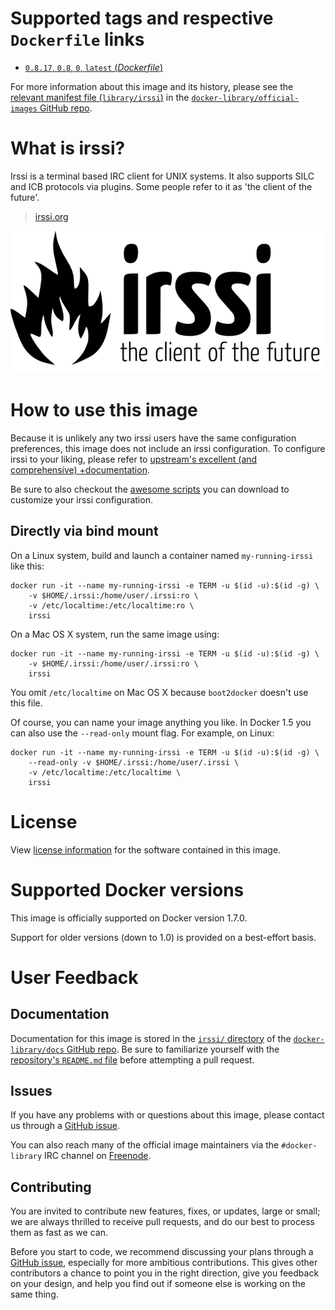# Supported tags and respective `Dockerfile` links

-	[`0.8.17`, `0.8`, `0`, `latest` (*Dockerfile*)](https://github.com/jfrazelle/irssi/blob/a6f457f7ed2a0fb5f32f7f0ee6794ac78a573d08/Dockerfile)

For more information about this image and its history, please see the [relevant manifest file (`library/irssi`)](https://github.com/docker-library/official-images/blob/master/library/irssi) in the [`docker-library/official-images` GitHub repo](https://github.com/docker-library/official-images).

# What is irssi?

Irssi is a terminal based IRC client for UNIX systems. It also supports SILC and ICB protocols via plugins. Some people refer to it as 'the client of the future'.

> [irssi.org](http://irssi.org)

![logo](https://raw.githubusercontent.com/docker-library/docs/master/irssi/logo.png)

# How to use this image

Because it is unlikely any two irssi users have the same configuration preferences, this image does not include an irssi configuration. To configure irssi to your liking, please refer to [upstream's excellent (and comprehensive) +documentation](http://irssi.org/documentation).

Be sure to also checkout the [awesome scripts](https://github.com/irssi/scripts.irssi.org) you can download to customize your irssi configuration.

## Directly via bind mount

On a Linux system, build and launch a container named `my-running-irssi` like this:

	docker run -it --name my-running-irssi -e TERM -u $(id -u):$(id -g) \
	    -v $HOME/.irssi:/home/user/.irssi:ro \
	    -v /etc/localtime:/etc/localtime:ro \
	    irssi

On a Mac OS X system, run the same image using:

	docker run -it --name my-running-irssi -e TERM -u $(id -u):$(id -g) \
	    -v $HOME/.irssi:/home/user/.irssi:ro \
	    irssi

You omit `/etc/localtime` on Mac OS X because `boot2docker` doesn't use this file.

Of course, you can name your image anything you like. In Docker 1.5 you can also use the `--read-only` mount flag. For example, on Linux:

	docker run -it --name my-running-irssi -e TERM -u $(id -u):$(id -g) \
	    --read-only -v $HOME/.irssi:/home/user/.irssi \
	    -v /etc/localtime:/etc/localtime \
	    irssi

# License

View [license information](https://github.com/irssi/irssi/blob/master/COPYING) for the software contained in this image.

# Supported Docker versions

This image is officially supported on Docker version 1.7.0.

Support for older versions (down to 1.0) is provided on a best-effort basis.

# User Feedback

## Documentation

Documentation for this image is stored in the [`irssi/` directory](https://github.com/docker-library/docs/tree/master/irssi) of the [`docker-library/docs` GitHub repo](https://github.com/docker-library/docs). Be sure to familiarize yourself with the [repository's `README.md` file](https://github.com/docker-library/docs/blob/master/README.md) before attempting a pull request.

## Issues

If you have any problems with or questions about this image, please contact us through a [GitHub issue](https://github.com/jfrazelle/irssi/issues).

You can also reach many of the official image maintainers via the `#docker-library` IRC channel on [Freenode](https://freenode.net).

## Contributing

You are invited to contribute new features, fixes, or updates, large or small; we are always thrilled to receive pull requests, and do our best to process them as fast as we can.

Before you start to code, we recommend discussing your plans through a [GitHub issue](https://github.com/jfrazelle/irssi/issues), especially for more ambitious contributions. This gives other contributors a chance to point you in the right direction, give you feedback on your design, and help you find out if someone else is working on the same thing.
